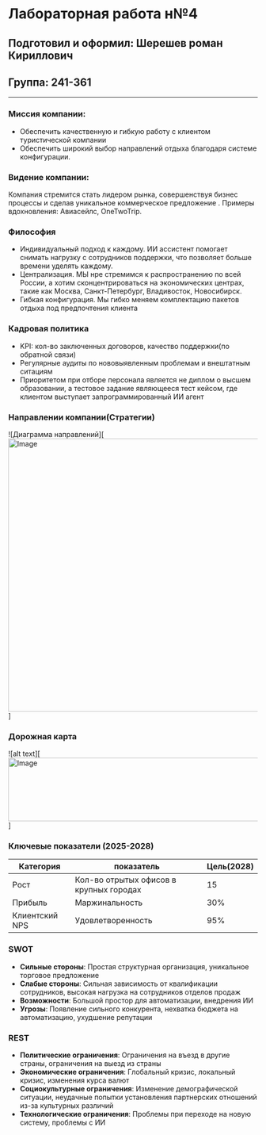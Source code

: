# Лабораторная работа н№4
## Подготовил и оформил: Шерешев роман Кириллович
## Группа: 241-361
----

### Миссия компании:
 - Обеспечить качественную и гибкую работу с клиентом туристической компании
 - Обеспечить широкий выбор направлений отдыха благодаря системе конфигурации.
 ### Видение компании:
Компания стремится стать лидером рынка, совершенствуя бизнес процессы и сделав уникальное коммерческое предложение . Примеры вдохновления: Aвиасейлс, OneTwoTrip.

### Философия
- Индивидуальный подход к каждому. ИИ ассистент помогает снимать нагрузку с сотрудников поддержки, что позволяет больше времени уделять каждому.
- Централизация. МЫ нре стремимся к распространению по всей России, а хотим сконцентрироваться на экономических центрах, такие как Москва, Санкт-Петербург, Владивосток, Новосибирск.
- Гибкая конфигурация. Мы гибко меняем комплектацию пакетов отдыха под предпочтения клиента

### Кадровая политика
- KPI: кол-во заключенных договоров, качество поддержки(по обратной связи)
- Регулярные аудиты по нововыявленным проблемам и внештатным ситациям
- Приоритетом при отборе персонала является не диплом о высшем образовании, а тестовое задание являющееся тест кейсом, где клиентом выступает запрограммированный ИИ агент

### Направлении компании(Стратегии)
![Диаграмма направлений][<img width="631" height="551" alt="Image" src="https://github.com/user-attachments/assets/4f78df2d-cf0c-4208-baca-6ad5e053ac18" />]
### Дорожная карта
![alt text][<img width="757" height="128" alt="Image" src="https://github.com/user-attachments/assets/a55a6e04-4189-4065-8f58-6f2fe4ed71a5" />]

### Ключевые показатели (2025-2028)
| Категория  | показатель |  Цель(2028) |
|-------|-----|-------|
| Рост | Кол-во отрытых офисов в крупных городах  | 15 |
| Прибыль   | Маржинальность  | 30%|
| Клиентский NPS   | Удовлетворенность  | 95%|


### SWOT
- **Сильные стороны**: Простая структурная организация, уникальное торговое предложение
- **Слабые стороны**: Сильная зависимость от квалификации сотрудников, высокая нагрузка на сотрудников отделов продаж
- **Возможности**: Большой простор для автоматизации, внедрения ИИ
- **Угрозы**: Появление сильного конкурента, нехватка бюджета на автоматизацию, ухудшение репутации

### REST
- **Политические ограничения**: Ограничения на въезд в другие страны, ограничения на выезд из страны
- **Экономические ограничения**: Глобальный кризис, локальный кризис, изменения курса валют
- **Социокультурные ограничения**: Изменение демографической ситуации, неудачные попытки установления партнерских отношений из-за культурных различий
- **Технологические ограничения**: Проблемы при переходе на новую систему, проблемы с ИИ
